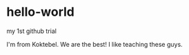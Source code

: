 # hello-world
my 1st github trial

I'm from Koktebel. We are the best! I like teaching these guys.

